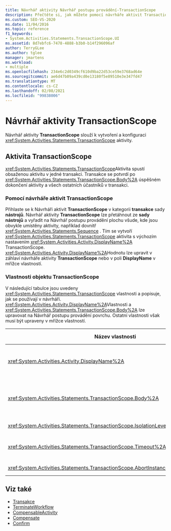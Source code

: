 ```yaml
---
title: Návrhář aktivity Návrhář postupu provádění-TransactionScope
description: Přečtěte si, jak můžete pomocí návrháře aktivit TransactionScope vytvořit a nakonfigurovat aktivitu TransactionScope.
ms.custom: SEO-VS-2020
ms.date: 11/04/2016
ms.topic: reference
f1_keywords:
- System.Activities.Statements.TransactionScope.UI
ms.assetid: 8d7ebfc6-7478-4888-b3b0-b14f296096af
author: TerryGLee
ms.author: tglee
manager: jmartens
ms.workload:
- multiple
ms.openlocfilehash: 234e6c2d0349cf610d9ba22d53ce59e3768ad64e
ms.sourcegitcommit: ae6d47b09a439cd0e13180f5e89510e3e347fd47
ms.translationtype: MT
ms.contentlocale: cs-CZ
ms.lasthandoff: 02/08/2021
ms.locfileid: "99838006"
---
```

# <a name="transactionscope-activity-designer"></a>Návrhář aktivity TransactionScope

Návrhář aktivity **TransactionScope** slouží k vytvoření a konfiguraci <xref:System.Activities.Statements.TransactionScope> aktivity.

## <a name="the-transactionscope-activity"></a>Aktivita TransactionScope

<xref:System.Activities.Statements.TransactionScope>Aktivita spustí obsaženou aktivitu v jedné transakci. Transakce se potvrdí po <xref:System.Activities.Statements.TransactionScope.Body%2A> úspěšném dokončení aktivity a všech ostatních účastníků v transakci.

### <a name="using-the-transactionscope-activity-designer"></a>Pomocí návrháře aktivit TransactionScope

Přihlaste se k Návrháři aktivit **TransactionScope** v kategorii **transakce** sady **nástrojů**. Návrhář aktivity **TransactionScope** lze přetáhnout ze **sady nástrojů** a vyřadit na Návrhář postupu provádění plochu všude, kde jsou obvykle umístěny aktivity, například dovnitř <xref:System.Activities.Statements.Sequence> . Tím se vytvoří <xref:System.Activities.Statements.TransactionScope> aktivita s výchozím nastavením <xref:System.Activities.Activity.DisplayName%2A> TransactionScope. <xref:System.Activities.Activity.DisplayName%2A>Hodnotu lze upravit v záhlaví návrháře aktivity **TransactionScope** nebo v poli **DisplayName** v mřížce vlastností.

### <a name="the-transactionscope-properties"></a>Vlastnosti objektu TransactionScope

V následující tabulce jsou uvedeny <xref:System.Activities.Statements.TransactionScope> vlastnosti a popisuje, jak se používají v návrháři. <xref:System.Activities.Activity.DisplayName%2A>Vlastnosti a <xref:System.Activities.Statements.TransactionScope.Body%2A> lze upravovat na Návrhář postupu provádění povrchu. Ostatní vlastnosti však musí být upraveny v mřížce vlastností.

|Název vlastnosti|Požaduje se|Využití|
|-|--------------|-|
|<xref:System.Activities.Activity.DisplayName%2A>|Ne|Volitelný popisný název <xref:System.Activities.Statements.TransactionScope> aktivity. Výchozím nastavením je objekt TransactionScope. I když není <xref:System.Activities.Activity.DisplayName%2A> hodnota striktně nutná, je osvědčeným postupem použití jednoho.|
|<xref:System.Activities.Statements.TransactionScope.Body%2A>|Ano|Určuje aktivitu, která má být spuštěna v rámci jedné transakce. Chcete-li přidat <xref:System.Activities.Statements.TransactionScope.Body%2A> aktivitu, přetáhněte aktivitu ze **sady nástrojů** do pole **text** v Návrháři aktivity **TransactionScope** s nápovědou text "Sem přetáhněte aktivitu".|
|<xref:System.Activities.Statements.TransactionScope.IsolationLevel%2A>|Ano|Určuje <xref:System.Transactions.IsolationLevel> pro tuto <xref:System.Activities.Statements.TransactionScope> .|
|<xref:System.Activities.Statements.TransactionScope.Timeout%2A>|Ne|Určuje časový interval (formátovaný jako 00:00:00, který označuje hodiny: minuty: sekundy), po kterou musí být transakce dokončena. Výchozí hodnota je 1 minuta (00:01:00).|
|<xref:System.Activities.Statements.TransactionScope.AbortInstanceOnTransactionFailure*>|Ano|Určuje hodnotu, která určuje, zda má být pracovní postup přerušen v případě přerušení transakce.|

## <a name="see-also"></a>Viz také

- [Transakce](../workflow-designer/transaction-activity-designers.md)
- [TerminateWorkflow](../workflow-designer/terminateworkflow-activity-designer.md)
- [CompensableActivity](../workflow-designer/compensableactivity-activity-designer.md)
- [Compensate](../workflow-designer/compensate-activity-designer.md)
- [Confirm](../workflow-designer/confirm-activity-designer.md)
